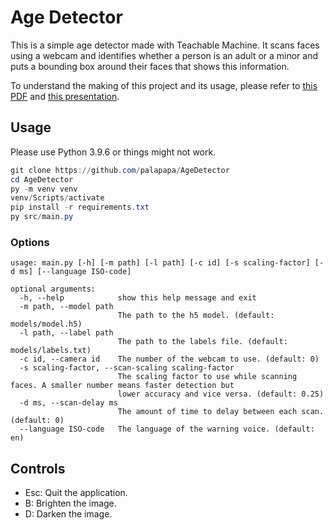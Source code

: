 # Age Detector

This is a simple age detector made with Teachable Machine. It scans faces using a webcam and identifies whether a person is an adult or a minor and puts a bounding box around their faces that shows this information.

To understand the making of this project and its usage, please refer to [this PDF](AgeDetector.pdf) and [this presentation](https://youtu.be/JpLVShrX2dM).

## Usage

Please use Python 3.9.6 or things might not work.
```powershell
git clone https://github.com/palapapa/AgeDetector
cd AgeDetector
py -m venv venv
venv/Scripts/activate
pip install -r requirements.txt
py src/main.py
```

### Options

```text
usage: main.py [-h] [-m path] [-l path] [-c id] [-s scaling-factor] [-d ms] [--language ISO-code]

optional arguments:
  -h, --help            show this help message and exit
  -m path, --model path
                        The path to the h5 model. (default: models/model.h5)
  -l path, --label path
                        The path to the labels file. (default: models/labels.txt)
  -c id, --camera id    The number of the webcam to use. (default: 0)
  -s scaling-factor, --scan-scaling scaling-factor
                        The scaling factor to use while scanning faces. A smaller number means faster detection but
                        lower accuracy and vice versa. (default: 0.25)
  -d ms, --scan-delay ms
                        The amount of time to delay between each scan. (default: 0)
  --language ISO-code   The language of the warning voice. (default: en)
```

## Controls

- Esc: Quit the application.
- B: Brighten the image.
- D: Darken the image.

